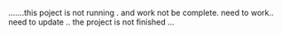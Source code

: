 .......this poject is not running . and work not be complete.
need to work.. need to update
..
the project is not finished ...

